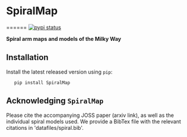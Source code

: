 # SpiralMap
======
[![pypi status](https://img.shields.io/pypi/v/gaiaunlimited.svg)](https://test.pypi.org/project/SpiralMap/)



**Spiral arm maps and models of the Milky Way**

Installation
-------------

Install the latest released version using ``pip``:

```
   pip install SpiralMap
```

Acknowledging ``SpiralMap``
---------------------------------------

Please cite the accompanying JOSS paper (arxiv link), as well as the individual spiral models used. We provide a BibTex file with the relevant citations in 'datafiles/spiral.bib'.

